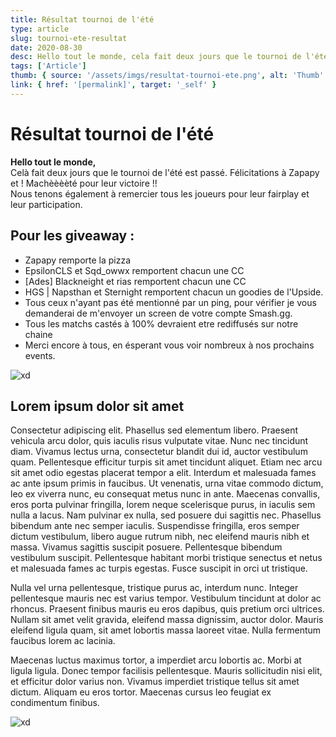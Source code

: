```yaml
---
title: Résultat tournoi de l'été
type: article
slug: tournoi-ete-resultat
date: 2020-08-30
desc: Hello tout le monde, cela fait deux jours que le tournoi de l'été est passé. Félicitations à Zapapy et ! Machèèèèté pour leur victoire !! Nous tenons également à remercier tous les joueurs pour leur fairplay et leur participation...
tags: ['Article']
thumb: { source: '/assets/imgs/resultat-tournoi-ete.png', alt: 'Thumb' }
link: { href: '[permalink]', target: '_self' }
---
```


# Résultat tournoi de l'été

**Hello tout le monde,**  
Celà fait deux jours que le tournoi de l'été est passé. Félicitations à Zapapy et ! Machèèèèté pour leur victoire !!  
Nous tenons également à remercier tous les joueurs pour leur fairplay et leur participation.

## Pour les giveaway :

-   Zapapy remporte la pizza
-   EpsilonCLS et Sqd_owwx remportent chacun une CC
-   [Ades] Blackneight et rias remportent chacun une CC
-   HGS | Napsthan et Sternight remportent chacun un goodies de l'Upside.
-   Tous ceux n'ayant pas été mentionné par un ping, pour vérifier je vous demanderai de m'envoyer un screen de votre compte Smash.gg.
-   Tous les matchs castés à 100% devraient etre rediffusés sur notre chaine
-   Merci encore à tous, en ésperant vous voir nombreux à nos prochains events.

![xd](/assets/imgs/resultat-tournoi-ete.png)

## Lorem ipsum dolor sit amet

Consectetur adipiscing elit. Phasellus sed elementum libero. Praesent vehicula arcu dolor, quis iaculis risus vulputate vitae. Nunc nec tincidunt diam. Vivamus lectus urna, consectetur blandit dui id, auctor vestibulum quam. Pellentesque efficitur turpis sit amet tincidunt aliquet. Etiam nec arcu sit amet odio egestas placerat tempor a elit. Interdum et malesuada fames ac ante ipsum primis in faucibus. Ut venenatis, urna vitae commodo dictum, leo ex viverra nunc, eu consequat metus nunc in ante. Maecenas convallis, eros porta pulvinar fringilla, lorem neque scelerisque purus, in iaculis sem nulla a lacus. Nam pulvinar ex nulla, sed posuere dui sagittis nec. Phasellus bibendum ante nec semper iaculis. Suspendisse fringilla, eros semper dictum vestibulum, libero augue rutrum nibh, nec eleifend mauris nibh et massa. Vivamus sagittis suscipit posuere. Pellentesque bibendum vestibulum suscipit. Pellentesque habitant morbi tristique senectus et netus et malesuada fames ac turpis egestas. Fusce suscipit in orci ut tristique.

Nulla vel urna pellentesque, tristique purus ac, interdum nunc. Integer pellentesque mauris nec est varius tempor. Vestibulum tincidunt at dolor ac rhoncus. Praesent finibus mauris eu eros dapibus, quis pretium orci ultrices. Nullam sit amet velit gravida, eleifend massa dignissim, auctor dolor. Mauris eleifend ligula quam, sit amet lobortis massa laoreet vitae. Nulla fermentum faucibus lorem ac lacinia.

Maecenas luctus maximus tortor, a imperdiet arcu lobortis ac. Morbi at ligula ligula. Donec tempor facilisis pellentesque. Mauris sollicitudin nisi elit, et efficitur dolor varius non. Vivamus imperdiet tristique tellus sit amet dictum. Aliquam eu eros tortor. Maecenas cursus leo feugiat ex condimentum finibus.

![xd](/assets/imgs/background.jpg)
